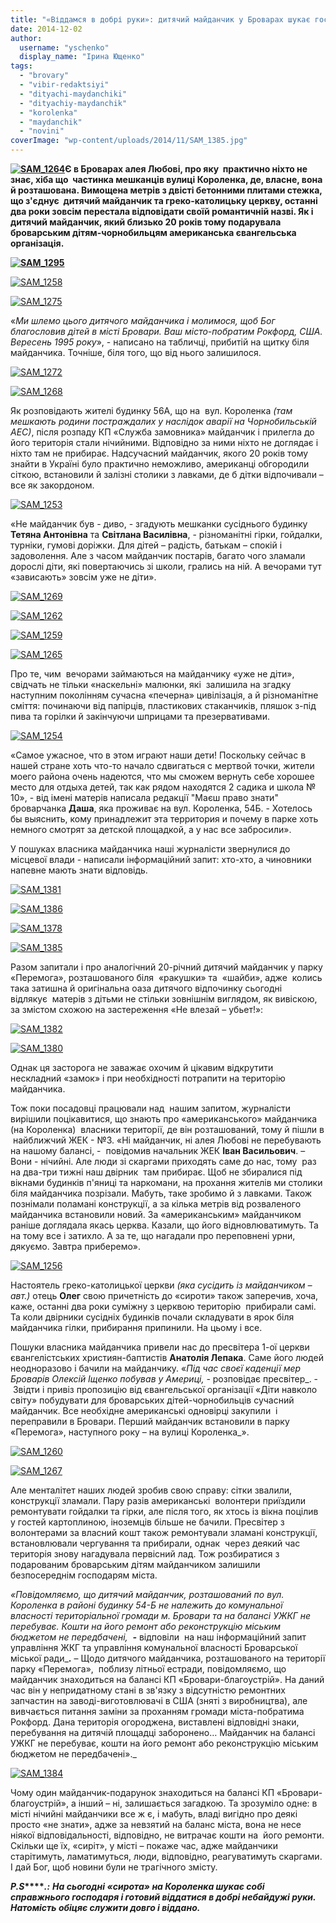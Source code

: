 ```yaml
---
title: "«Віддамся в добрі руки»: дитячий майданчик у Броварах шукає господаря"
date: 2014-12-02
author: 
  username: "yschenko"
  display_name: "Ірина Ющенко"
tags: 
  - "brovary"
  - "vibir-redaktsiyi"
  - "dityachi-maydanchiki"
  - "dityachiy-maydanchik"
  - "korolenka"
  - "maydanchik"
  - "novini"
coverImage: "wp-content/uploads/2014/11/SAM_1385.jpg"
---
```


**[![SAM_1264](https://mpz.brovary.org/wp-content/uploads/2014/11/SAM_1264.jpg)](https://mpz.brovary.org/wp-content/uploads/2014/11/SAM_1264.jpg)Є в Броварах алея Любові, про яку  практично ніхто не знає, хіба що  частинка мешканців вулиці Короленка, де, власне, вона й розташована. Вимощена метрів з двісті бетонними плитами стежка, що з'єднує  дитячий майданчик та греко-католицьку церкву, останні два роки зовсім перестала відповідати своїй романтичній назві. Як і дитячий майданчик, який близько 20 років тому подарувала броварським дітям-чорнобильцям американська євангельська організація.**

**[![SAM_1295](https://mpz.brovary.org/wp-content/uploads/2014/11/SAM_1295.jpg)](https://mpz.brovary.org/wp-content/uploads/2014/11/SAM_1295.jpg)**

[![SAM_1258](https://mpz.brovary.org/wp-content/uploads/2014/11/SAM_1258.jpg)](https://mpz.brovary.org/wp-content/uploads/2014/11/SAM_1258.jpg)

[![SAM_1275](https://mpz.brovary.org/wp-content/uploads/2014/11/SAM_1275.jpg)](https://mpz.brovary.org/wp-content/uploads/2014/11/SAM_1275.jpg)

«_Ми шлемо цього дитячого майданчика і молимося, щоб Бог благословив дітей в місті Бровари. Ваш місто-побратим Рокфорд, США. Вересень 1995 року_», - написано на табличці, прибитій на щитку біля майданчика. Точніше, біля того, що від нього залишилося.

[![SAM_1272](https://mpz.brovary.org/wp-content/uploads/2014/11/SAM_1272.jpg)](https://mpz.brovary.org/wp-content/uploads/2014/11/SAM_1272.jpg)

[![SAM_1268](https://mpz.brovary.org/wp-content/uploads/2014/11/SAM_1268.jpg)](https://mpz.brovary.org/wp-content/uploads/2014/11/SAM_1268.jpg)

Як розповідають жителі будинку 56А, що на  вул. Короленка _(там мешкають родини постраждалих у наслідок аварії на Чорнобильській АЕС)_, після розпаду КП «Служба замовника» майданчик і прилегла до його територія стали нічийними. Відповідно за ними ніхто не доглядає і ніхто там не прибирає. Надсучасний майданчик, якого 20 років тому знайти в Україні було практично неможливо, американці обгородили сіткою, встановили й залізні столики з лавками, де б дітки відпочивали – все як закордоном.

[![SAM_1253](https://mpz.brovary.org/wp-content/uploads/2014/11/SAM_1253.jpg)](https://mpz.brovary.org/wp-content/uploads/2014/11/SAM_1253.jpg)

«Не майданчик був - диво, - згадують мешканки сусіднього будинку **Тетяна Антонівна** та **Світлана Василівна**, - різноманітні гірки, гойдалки, турніки, гумові доріжки. Для дітей – радість, батькам – спокій і задоволення. Але з часом майданчик постарів, багато чого зламали дорослі діти, які повертаючись зі школи, грались на ній. А вечорами тут «зависають» зовсім уже не діти».

[![SAM_1269](https://mpz.brovary.org/wp-content/uploads/2014/11/SAM_1269.jpg)](https://mpz.brovary.org/wp-content/uploads/2014/11/SAM_1269.jpg)

[![SAM_1262](https://mpz.brovary.org/wp-content/uploads/2014/11/SAM_1262.jpg)](https://mpz.brovary.org/wp-content/uploads/2014/11/SAM_1262.jpg)

[![SAM_1259](https://mpz.brovary.org/wp-content/uploads/2014/11/SAM_1259.jpg)](https://mpz.brovary.org/wp-content/uploads/2014/11/SAM_1259.jpg)

[![SAM_1265](https://mpz.brovary.org/wp-content/uploads/2014/11/SAM_1265.jpg)](https://mpz.brovary.org/wp-content/uploads/2014/11/SAM_1265.jpg)

Про те, чим  вечорами займаються на майданчику «уже не діти», свідчать не тільки «наскельні» малюнки, які  залишила на згадку наступним поколінням сучасна «печерна» цивілізація, а й різноманітне сміття: починаючи від папірців, пластикових стаканчиків, пляшок з-під пива та горілки й закінчуючи шприцами та презервативами.

[![SAM_1254](https://mpz.brovary.org/wp-content/uploads/2014/11/SAM_1254.jpg)](https://mpz.brovary.org/wp-content/uploads/2014/11/SAM_1254.jpg)

«Самое ужасное, что в этом играют наши дети! Поскольку сейчас в нашей стране хоть что-то начало сдвигаться с мертвой точки, жители моего района очень надеются, что мы сможем вернуть себе хорошее место для отдыха детей, так как рядом находятся 2 садика и школа № 10», - від імені матерів написала редакції "Маєш право знати" броварчанка **Даша**, яка проживає на вул. Короленка, 54Б. - Хотелось бы выяснить, кому принадлежит эта территория и почему в парке хоть немного смотрят за детской площадкой, а у нас все забросили».

У пошуках власника майданчика наші журналісти звернулися до місцевої влади - написали інформаційний запит: хто-хто, а чиновники напевне мають знати відповідь.

[![SAM_1381](https://mpz.brovary.org/wp-content/uploads/2014/11/SAM_1381.jpg)](https://mpz.brovary.org/wp-content/uploads/2014/11/SAM_1381.jpg)

[![SAM_1386](https://mpz.brovary.org/wp-content/uploads/2014/11/SAM_1386.jpg)](https://mpz.brovary.org/wp-content/uploads/2014/11/SAM_1386.jpg)

[![SAM_1378](https://mpz.brovary.org/wp-content/uploads/2014/11/SAM_1378.jpg)](https://mpz.brovary.org/wp-content/uploads/2014/11/SAM_1378.jpg)

[![SAM_1385](https://mpz.brovary.org/wp-content/uploads/2014/11/SAM_1385.jpg)](https://mpz.brovary.org/wp-content/uploads/2014/11/SAM_1385.jpg)

Разом запитали і про аналогічний 20-річний дитячий майданчик у парку «Перемога», розташованого біля  «ракушки» та  «шайби», адже  колись така затишна й оригінальна оаза дитячого відпочинку сьогодні  відлякує  матерів з дітьми не стільки зовнішнім виглядом, як вивіскою, за змістом схожою на застереження «Не влезай – убьет!»:

[![SAM_1382](https://mpz.brovary.org/wp-content/uploads/2014/11/SAM_1382.jpg)](https://mpz.brovary.org/wp-content/uploads/2014/11/SAM_1382.jpg)

[![SAM_1380](https://mpz.brovary.org/wp-content/uploads/2014/11/SAM_1380.jpg)](https://mpz.brovary.org/wp-content/uploads/2014/11/SAM_1380.jpg)

Однак ця засторога не заважає охочим й цікавим відкрутити нескладний «замок» і при необхідності потрапити на територію майданчика.

Тож поки посадовці працювали над  нашим запитом, журналісти вирішили поцікавитися, що знають про «американського» майданчика (на Короленка)  власники території, де він розташований, тому й пішли в  найближчий ЖЕК - №3. «Ні майданчик, ні алея Любові не перебувають на нашому балансі, -  повідомив начальник ЖЕК **Іван Васильович**. – Вони - нічийні. Але люди зі скаргами приходять саме до нас, тому  раз на два-три тижні наш двірник  там прибирає. Щоб не збиралися під вікнами будинків п'яниці та наркомани, на прохання жителів ми столики біля майданчика позрізали. Мабуть, таке зробимо й з лавками. Також познімали поламані конструкції, а за кілька метрів від розваленого майданчика встановили новий. За «американським» майданчиком раніше доглядала якась церква. Казали, що його відновлюватимуть. Та на тому все і затихло. А за те, що нагадали про переповнені урни, дякуємо. Завтра приберемо».

[![SAM_1256](https://mpz.brovary.org/wp-content/uploads/2014/11/SAM_1256.jpg)](https://mpz.brovary.org/wp-content/uploads/2014/11/SAM_1256.jpg)

Настоятель греко-католицької церкви _(яка сусідить із майданчиком – авт.)_ отець **Олег** свою причетність до «сироти» також заперечив, хоча, каже, останні два роки суміжну з церквою територію  прибирали самі. Та коли двірники сусідніх будинків почали складувати в ярок біля майданчика гілки, прибирання припинили. На цьому і все.

Пошуки власника майданчика привели нас до пресвітера 1-ої церкви євангелістських християн-баптистів **Анатолія Лепака**. Саме його людей неодноразово і бачили на майданчику. «_Під час своєї каденції мер Броварів Олексій Іщенко побував у Америці, -_ розповідає пресвітер_. -  Звідти і привіз пропозицію від євангельської організації «Діти навколо світу» побудувати для броварських дітей-чорнобильців сучасний майданчик. Все необхідне американські одновірці закупили  і переправили в Бровари. Перший майданчик встановили в парку «Перемога», наступного року – на вулиці Короленка_».

[![SAM_1260](https://mpz.brovary.org/wp-content/uploads/2014/11/SAM_1260.jpg)](https://mpz.brovary.org/wp-content/uploads/2014/11/SAM_1260.jpg)

[![SAM_1267](https://mpz.brovary.org/wp-content/uploads/2014/11/SAM_1267.jpg)](https://mpz.brovary.org/wp-content/uploads/2014/11/SAM_1267.jpg)

Але менталітет наших людей зробив свою справу: сітки звалили, конструкції зламали. Пару разів американські  волонтери приїздили ремонтувати гойдалки та гірки, але після того, як хтось із вікна поцілив у гостей картоплиною, іноземців більше не бачили. Пресвітер з волонтерами за власний кошт також ремонтували зламані конструкції, встановлювали чергування та прибирали, однак  через деякий час територія знову нагадувала первісний лад. Тож розбиратися з подарованим броварським дітям майданчиком залишили безпосереднім господарям міста.

_«Повідомляємо, що дитячий майданчик, розташований по вул. Короленка в районі будинку 54-Б не належить до комунальної власності територіальної громади м. Бровари та на балансі УЖКГ не перебуває. Кошти на його ремонт або реконструкцію міським бюджетом не передбачені,  **\-**_ відповіли  на наш інформаційний запит  управління ЖКГ та управління комунальної власності Броварської міської ради_**.** – Щодо дитячого майданчика, розташованого на території парку «Перемога»,  поблизу літньої естради, повідомляємо, що майданчик знаходиться на балансі КП «Бровари-благоустрій». На даний час він у непридатному стані в зв'язку з відсутністю ремонтних запчастин на заводі-виготовлювачі в США (зняті з виробництва), але вивчається питання заміни за проханням громади міста-побратима Рокфорд. Дана територія огороджена, виставлені відповідні знаки, перебування на дитячій площадці заборонено… Майданчик на балансі УЖКГ не перебуває, кошти на його ремонт або реконструкцію міським бюджетом не передбачені»._

[![SAM_1384](https://mpz.brovary.org/wp-content/uploads/2014/11/SAM_1384.jpg)](https://mpz.brovary.org/wp-content/uploads/2014/11/SAM_1384.jpg)

Чому один майданчик-подарунок знаходиться на балансі КП «Бровари-благоустрій», а інший – ні, залишається загадкою. Та зрозуміло одне: в місті нічийні майданчики все ж є, і мабуть, владі вигідно про деякі просто «не знати», адже за невзятий на баланс міста, вона не несе ніякої відповідальності, відповідно, не витрачає кошти на  його ремонти. Скільки ще їх, «сиріт», у місті – покаже час, адже майданчики старітимуть, ламатимуться, люди, відповідно, реагуватимуть скаргами. І дай Бог, щоб новини були не трагічного змісту.

**_P_****_._****_S_****_.:_** **_На сьогодні «сирота» на Короленка шукає собі справжнього господаря і готовий віддатися в добрі небайдужі руки. Натомість обіцяє служити довго і віддано._**
